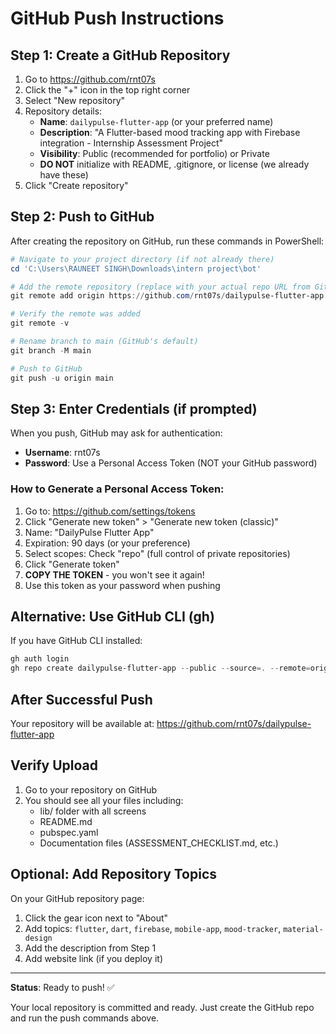 # GitHub Push Instructions

## Step 1: Create a GitHub Repository

1. Go to https://github.com/rnt07s
2. Click the "+" icon in the top right corner
3. Select "New repository"
4. Repository details:
   - **Name**: `dailypulse-flutter-app` (or your preferred name)
   - **Description**: "A Flutter-based mood tracking app with Firebase integration - Internship Assessment Project"
   - **Visibility**: Public (recommended for portfolio) or Private
   - **DO NOT** initialize with README, .gitignore, or license (we already have these)
5. Click "Create repository"

## Step 2: Push to GitHub

After creating the repository on GitHub, run these commands in PowerShell:

```powershell
# Navigate to your project directory (if not already there)
cd 'C:\Users\RAUNEET SINGH\Downloads\intern project\bot'

# Add the remote repository (replace with your actual repo URL from GitHub)
git remote add origin https://github.com/rnt07s/dailypulse-flutter-app.git

# Verify the remote was added
git remote -v

# Rename branch to main (GitHub's default)
git branch -M main

# Push to GitHub
git push -u origin main
```

## Step 3: Enter Credentials (if prompted)

When you push, GitHub may ask for authentication:
- **Username**: rnt07s
- **Password**: Use a Personal Access Token (NOT your GitHub password)

### How to Generate a Personal Access Token:
1. Go to: https://github.com/settings/tokens
2. Click "Generate new token" > "Generate new token (classic)"
3. Name: "DailyPulse Flutter App"
4. Expiration: 90 days (or your preference)
5. Select scopes: Check "repo" (full control of private repositories)
6. Click "Generate token"
7. **COPY THE TOKEN** - you won't see it again!
8. Use this token as your password when pushing

## Alternative: Use GitHub CLI (gh)

If you have GitHub CLI installed:
```powershell
gh auth login
gh repo create dailypulse-flutter-app --public --source=. --remote=origin --push
```

## After Successful Push

Your repository will be available at:
https://github.com/rnt07s/dailypulse-flutter-app

## Verify Upload

1. Go to your repository on GitHub
2. You should see all your files including:
   - lib/ folder with all screens
   - README.md
   - pubspec.yaml
   - Documentation files (ASSESSMENT_CHECKLIST.md, etc.)

## Optional: Add Repository Topics

On your GitHub repository page:
1. Click the gear icon next to "About"
2. Add topics: `flutter`, `dart`, `firebase`, `mobile-app`, `mood-tracker`, `material-design`
3. Add the description from Step 1
4. Add website link (if you deploy it)

---

**Status**: Ready to push! ✅

Your local repository is committed and ready. Just create the GitHub repo and run the push commands above.

